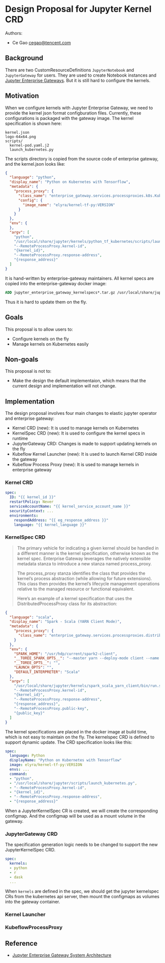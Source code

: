 # Design Proposal for Jupyter Kernel CRD

Authors:
- Ce Gao <cegao@tencent.com>

## Background

There are two CustomResourceDefinitions `JupyterNotebook` and `JupyterGateway` for users. They are used to create Notebook instances and [Jupyter Enterprise Gateways](https://github.com/jupyter/enterprise_gateway). But it is still hard to configure the kernels.

## Motivation

When we configure kernels with Jupyter Enterprise Gateway, we need to provide the kernel json format configburation files. Currently, these configurations is packaged with the gateway image. The kernel specification is shown here:

```
kernel.json
logo-64x64.png
scripts/
  kernel-pod.yaml.j2
  launch_kubernetes.py
```

The scripts directory is copied from the source code of enterprise gateway, and the kernel.json looks like:

```json
{
  "language": "python",
  "display_name": "Python on Kubernetes with Tensorflow",
  "metadata": {
    "process_proxy": {
      "class_name": "enterprise_gateway.services.processproxies.k8s.KubernetesProcessProxy",
      "config": {
        "image_name": "elyra/kernel-tf-py:VERSION"
      }
    }
  },
  "env": {
  },
  "argv": [
    "python",
    "/usr/local/share/jupyter/kernels/python_tf_kubernetes/scripts/launch_kubernetes.py",
    "--RemoteProcessProxy.kernel-id",
    "{kernel_id}",
    "--RemoteProcessProxy.response-address",
    "{response_address}"
  ]
}
```

It is hand-written by enterprise-gateway maintainers. All kernel specs are copied into the enterprise-gateway docker image:

```dockerfile
ADD jupyter_enterprise_gateway_kernelspecs*.tar.gz /usr/local/share/jupyter/kernels/
```

Thus it is hard to update them on the fly.

## Goals

This proposal is to allow users to:

- Configure kernels on the fly
- Manage kernels on Kubernetes easily

## Non-goals

This proposal is not to:

- Make the design the default implementaion, which means that the current design and implementation will not change.

## Implementation

The design proposal involves four main changes to elastic jupyter operator and enterprise gateway:

- Kernel CRD (new): It is used to manage kernels on Kubernetes
- KernelSpec CRD (new): It is used to configure the kernel specs in runtime
- JupyterGateway CRD: Changes is made to support updating kernels on the fly
- Kubeflow Kernel Launcher (new): It is used to launch Kernel CRD inside the gateway
- Kubeflow Process Proxy (new): It is used to manage kernels in enterprise gateway

### Kernel CRD

```yaml
spec:
  ID: "{{ kernel_id }}"
  restartPolicy: Never
  serviceAccountName: "{{ kernel_service_account_name }}"
  securityContext: ...
  environments:
    respondAddress: "{{ eg_response_address }}"
    language: "{{ kernel_language }}"
```

### KernelSpec CRD

> The primary vehicle for indicating a given kernel should be handled in a different manner is the kernel specification, otherwise known as the kernel spec. Enterprise Gateway leverages the natively extensible metadata stanza to introduce a new stanza named process_proxy.
>
> The process_proxy stanza identifies the class that provides the kernel’s process abstraction (while allowing for future extensions). This class then provides the kernel’s lifecycle management operations relative to the managed resource or functional equivalent.
>
> Here’s an example of a kernel specification that uses the DistributedProcessProxy class for its abstraction:
>
```json
{
  "language": "scala",
  "display_name": "Spark - Scala (YARN Client Mode)",
  "metadata": {
    "process_proxy": {
      "class_name": "enterprise_gateway.services.processproxies.distributed.DistributedProcessProxy"
    }
  },
  "env": {
    "SPARK_HOME": "/usr/hdp/current/spark2-client",
    "__TOREE_SPARK_OPTS__": "--master yarn --deploy-mode client --name ${KERNEL_ID:-ERROR__NO__KERNEL_ID}",
    "__TOREE_OPTS__": "",
    "LAUNCH_OPTS": "",
    "DEFAULT_INTERPRETER": "Scala"
  },
  "argv": [
    "/usr/local/share/jupyter/kernels/spark_scala_yarn_client/bin/run.sh",
    "--RemoteProcessProxy.kernel-id",
    "{kernel_id}",
    "--RemoteProcessProxy.response-address",
    "{response_address}",
    "--RemoteProcessProxy.public-key",
    "{public_key}"
  ]
}
```

The kernel specifications are placed in the docker image at build time, which is not easy to maintain on the fly. The kernelspec CRD is defined to support dynamic update. The CRD specification looks like this:

```yaml
spec:
  language: Python
  displayName: "Python on Kubernetes with Tensorflow"
  image: elyra/kernel-tf-py:VERSION
  envs: ...
  command: 
  - "python",
  - "/usr/local/share/jupyter/scripts/launch_kubernetes.py",
  - "--RemoteProcessProxy.kernel-id",
  - "{kernel_id}",
  - "--RemoteProcessProxy.response-address",
  - "{response_address}"
```

When a JupyterKernelSpec CR is created, we will create the corresponding configmap. And the configmap will be used as a mount volume in the gateway.

### JupyterGateway CRD

The specification generation logic needs to be changed to support the new JupyterKernelSpec CRD.

```yaml
spec:
  kernels:
  - python
  - r
  - dask
  ...
```

When `kernels` are defined in the spec, we should get the jupyter kernelspec CRs from the kubernetes api server, then mount the configmaps as volumes into the gateway container.

### Kernel Launcher

### KubeflowProcessProxy

## Reference

- [Jupyter Enterprise Gateway System Architecture](https://jupyter-enterprise-gateway.readthedocs.io/en/latest/system-architecture.html)
